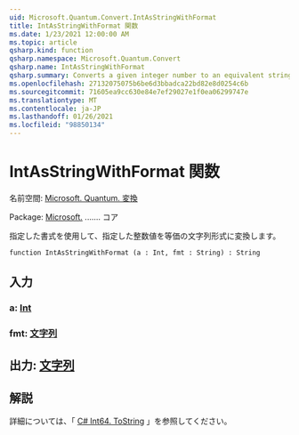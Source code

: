 ```yaml
---
uid: Microsoft.Quantum.Convert.IntAsStringWithFormat
title: IntAsStringWithFormat 関数
ms.date: 1/23/2021 12:00:00 AM
ms.topic: article
qsharp.kind: function
qsharp.namespace: Microsoft.Quantum.Convert
qsharp.name: IntAsStringWithFormat
qsharp.summary: Converts a given integer number to an equivalent string representation, using the given format.
ms.openlocfilehash: 27132075075b6be6d3bbadca22bd82e8d0254c6b
ms.sourcegitcommit: 71605ea9cc630e84e7ef29027e1f0ea06299747e
ms.translationtype: MT
ms.contentlocale: ja-JP
ms.lasthandoff: 01/26/2021
ms.locfileid: "98850134"
---
```

# <a name="intasstringwithformat-function"></a>IntAsStringWithFormat 関数

名前空間: [Microsoft. Quantum. 変換](xref:Microsoft.Quantum.Convert)

Package: [Microsoft.](https://nuget.org/packages/Microsoft.Quantum.QSharp.Core) ....... コア


指定した書式を使用して、指定した整数値を等価の文字列形式に変換します。

```qsharp
function IntAsStringWithFormat (a : Int, fmt : String) : String
```


## <a name="input"></a>入力

### <a name="a--int"></a>a: [Int](xref:microsoft.quantum.lang-ref.int)




### <a name="fmt--string"></a>fmt: [文字列](xref:microsoft.quantum.lang-ref.string)





## <a name="output--string"></a>出力: [文字列](xref:microsoft.quantum.lang-ref.string)



## <a name="remarks"></a>解説

詳細については、「 [C# Int64. ToString](https://docs.microsoft.com/dotnet/api/system.int64.tostring?view=netframework-4.7.1#System_Int64_ToString_System_String_) 」を参照してください。